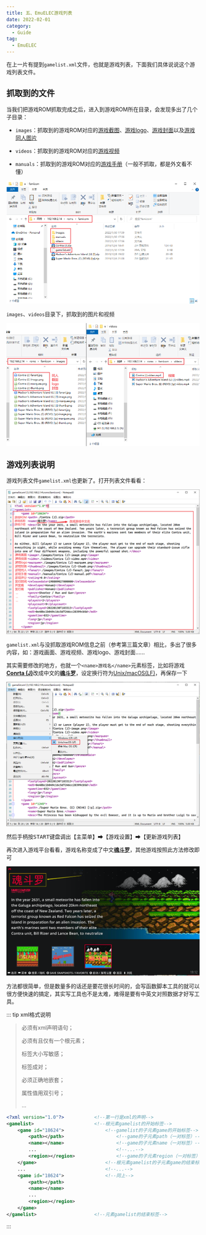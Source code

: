 ```yaml
---
title: 五、EmuELEC游戏列表
date: 2022-02-01
category: 
  - Guide
tag:
  - EmuELEC
---
```


在上一片有提到`gamelist.xml`文件，也就是游戏列表，下面我们具体说说这个游戏列表文件。

## 抓取到的文件

当我们把游戏ROM抓取完成之后，进入到游戏ROM所在目录，会发现多出了几个子目录：

- `images`：抓取到的游戏ROM对应的<u>游戏截图</u>、<u>游戏logo</u>、<u>游戏封面</u>以及<u>游戏同人图片</u>

- `videos`：抓取到的游戏ROM对应的<u>游戏视频</u>

- `manuals`：抓取到的游戏ROM对应的<u>游戏手册</u>（一般不抓取，都是外文看不懂）

![Snipaste_5-1](./assets/Snipaste_5-1.png)

`images`、`videos`目录下，抓取到的图片和视频

![Snipaste_5-2](./assets/Snipaste_5-2.png)

## 游戏列表说明

游戏列表文件`gamelist.xml`也更新了。打开列表文件看看：

![Snipaste_5-3](./assets/Snipaste_5-3.png)

`gamelist.xml`与没抓取游戏ROM信息之前（参考第三篇文章）相比，多出了很多内容，如：游戏画面、游戏视频、游戏logo、游戏封面......

其实需要修改的地方，也就一个`<name>游戏名</name>`元素标签，比如将游戏<u>**Conrta (J)**</u>改成中文的<u>**魂斗罗**</u>，设定换行符为<u>Unix/macOS(LF)</u>，再保存一下

![Snipaste_5-4](./assets/Snipaste_5-4.png)

然后手柄按<kbd>START</kbd>键盘调出【主菜单】➡【游戏设置】➡【更新游戏列表】

再次进入游戏平台看看，游戏名称变成了中文<u>**魂斗罗**</u>，其他游戏按照此方法修改即可

![Snipaste_5-5](./assets/Snipaste_5-5.png)

方法都很简单，但是数量多的话还是要花很长时间的，会写函数脚本工具的就可以很方便快速的搞定，其实写工具也不是太难，难得是要有中英文对照数据才好写工具。

::: tip xml格式说明

> 必须有xml声明语句；
>
> 必须有且仅有一个根元素；
>
> 标签大小写敏感；
>
> 标签成对；
>
> 必须正确地嵌套；
>
> 属性值用双引号；
>
> ...

```xml
<?xml version="1.0"?>			<!--第一行是xml的声明-->
<gamelist>						<!--根元素gamelist的开始标签-->
	<game id="18624">				<!--gamelist的子元素game的开始标签-->
		<path></path>					<!--game的子元素path（一对标签）-->
		<name></name>					<!--game的子元素name（一对标签）-->
		...								<!--...-->
		<region></region>				<!--game的子元素region（一对标签）-->
	</game>							<!--根元素gamelist的子元素game的结束标签-->
	...								<!--...-->
	<game id="18624">				<!--同上-->
		<path></path>
		<name></name>
		...
		<region></region>
	</game>
</gamelist>						<!--元素gamelist的结束标签-->
```

:::
